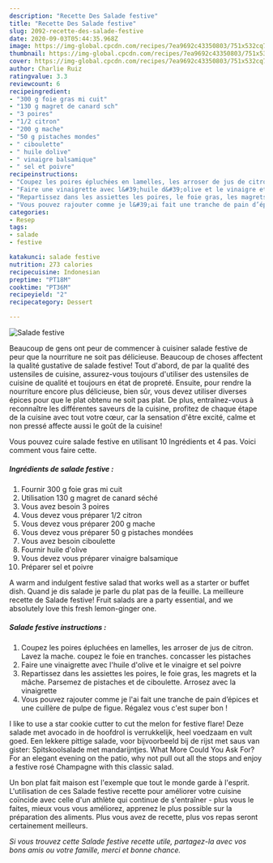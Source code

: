 ```yaml
---
description: "Recette Des Salade festive"
title: "Recette Des Salade festive"
slug: 2092-recette-des-salade-festive
date: 2020-09-03T05:44:35.968Z
image: https://img-global.cpcdn.com/recipes/7ea9692c43350803/751x532cq70/salade-festive-photo-principale-de-la-recette.jpg
thumbnail: https://img-global.cpcdn.com/recipes/7ea9692c43350803/751x532cq70/salade-festive-photo-principale-de-la-recette.jpg
cover: https://img-global.cpcdn.com/recipes/7ea9692c43350803/751x532cq70/salade-festive-photo-principale-de-la-recette.jpg
author: Charlie Ruiz
ratingvalue: 3.3
reviewcount: 6
recipeingredient:
- "300 g foie gras mi cuit"
- "130 g magret de canard sch"
- "3 poires"
- "1/2 citron"
- "200 g mache"
- "50 g pistaches mondes"
- " ciboulette"
- " huile dolive"
- " vinaigre balsamique"
- " sel et poivre"
recipeinstructions:
- "Coupez les poires épluchées en lamelles, les arroser de jus de citron. Lavez la mache. coupez le foie en tranches. concasser les pistaches"
- "Faire une vinaigrette avec l&#39;huile d&#39;olive et le vinaigre et sel poivre"
- "Repartissez dans les assiettes les poires, le foie gras, les magrets et la mâche. Parsemez de pistaches et de ciboulette. Arrosez avec la vinaigrette"
- "Vous pouvez rajouter comme je l&#39;ai fait une tranche de pain d’épices et une cuillère de pulpe de figue. Régalez vous c&#39;est super bon !"
categories:
- Resep
tags:
- salade
- festive

katakunci: salade festive 
nutrition: 273 calories
recipecuisine: Indonesian
preptime: "PT18M"
cooktime: "PT36M"
recipeyield: "2"
recipecategory: Dessert

---
```



![Salade festive](https://img-global.cpcdn.com/recipes/7ea9692c43350803/751x532cq70/salade-festive-photo-principale-de-la-recette.jpg)

Beaucoup de gens ont peur de commencer à cuisiner salade festive de peur que la nourriture ne soit pas délicieuse. Beaucoup de choses affectent la qualité gustative de salade festive! Tout d'abord, de par la qualité des ustensiles de cuisine, assurez-vous toujours d'utiliser des ustensiles de cuisine de qualité et toujours en état de propreté. Ensuite, pour rendre la nourriture encore plus délicieuse, bien sûr, vous devez utiliser diverses épices pour que le plat obtenu ne soit pas plat. De plus, entraînez-vous à reconnaître les différentes saveurs de la cuisine, profitez de chaque étape de la cuisine avec tout votre cœur, car la sensation d'être excité, calme et non pressé affecte aussi le goût de la cuisine!

<!--inarticleads1-->

Vous pouvez cuire salade festive en utilisant 10 Ingrédients et 4 pas. Voici comment vous faire cette.

##### Ingrédients de salade festive :

1. Fournir 300 g foie gras mi cuit
1. Utilisation 130 g magret de canard séché
1. Vous avez besoin 3 poires
1. Vous devez vous préparer 1/2 citron
1. Vous devez vous préparer 200 g mache
1. Vous devez vous préparer 50 g pistaches mondées
1. Vous avez besoin  ciboulette
1. Fournir  huile d&#39;olive
1. Vous devez vous préparer  vinaigre balsamique
1. Préparer  sel et poivre


A warm and indulgent festive salad that works well as a starter or buffet dish. Quand je dis salade je parle du plat pas de la feuille. La meilleure recette de Salade festive! Fruit salads are a party essential, and we absolutely love this fresh lemon-ginger one. 

<!--inarticleads2-->

##### Salade festive instructions :

1. Coupez les poires épluchées en lamelles, les arroser de jus de citron. Lavez la mache. coupez le foie en tranches. concasser les pistaches
1. Faire une vinaigrette avec l&#39;huile d&#39;olive et le vinaigre et sel poivre
1. Repartissez dans les assiettes les poires, le foie gras, les magrets et la mâche. Parsemez de pistaches et de ciboulette. Arrosez avec la vinaigrette
1. Vous pouvez rajouter comme je l&#39;ai fait une tranche de pain d’épices et une cuillère de pulpe de figue. Régalez vous c&#39;est super bon !


I like to use a star cookie cutter to cut the melon for festive flare! Deze salade met avocado in de hoofdrol is verrukkelijk, heel voedzaam en vult goed. Een lekkere pittige salade, voor bijvoorbeeld bij de rijst met saus van gister: Spitskoolsalade met mandarijntjes. What More Could You Ask For? For an elegant evening on the patio, why not pull out all the stops and enjoy a festive rosé Champagne with this classic salad. 

<!--inarticleads1-->

<p>
Un bon plat fait maison est l'exemple que tout le monde garde à l'esprit. L'utilisation de ces Salade festive recette pour améliorer votre cuisine coïncide avec celle d'un athlète qui continue de s'entraîner - plus vous le faites, mieux vous vous améliorez, apprenez le plus possible sur la préparation des aliments. Plus vous avez de recette, plus vos repas seront certainement meilleurs.
</p>

<p>
<i>Si vous trouvez cette Salade festive recette utile, partagez-la avec vos bons amis ou votre famille, merci et bonne chance.</i>
</p>
